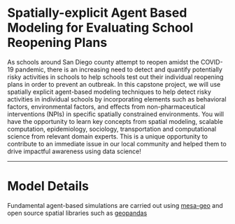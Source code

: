 # Spatially-explicit Agent Based Modeling for Evaluating School Reopening Plans

As schools around San Diego county attempt to reopen amidst the COVID-19 pandemic, there is an increasing need to detect and quantify potentially risky activities in schools to help schools test out their individual reopening plans in order to prevent an outbreak. In this capstone project, we will use spatially explicit agent-based modeling techniques to help detect risky activities in individual schools by incorporating elements such as behavioral factors, environmental factors, and effects from non-pharmaceutical interventions (NPIs) in specific spatially constrained environments. You will have the opportunity to learn key concepts from spatial modeling, scalable computation, epidemiology, sociology, transportation and computational science from relevant domain experts. This is a unique opportunity to contribute to an immediate issue in our local community and helped them to drive impactful awareness using data science!

---

# Model Details
Fundamental agent-based simulations are carried out using [mesa-geo](https://github.com/Corvince/mesa-geo) and open source spatial libraries such as [geopandas](https://geopandas.org/)
